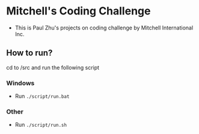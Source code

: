 # Mitchell's Coding Challenge
* This is Paul Zhu's projects on coding challenge by Mitchell International Inc.

## How to run?
cd to /src and run the following script
### Windows
* Run `./script/run.bat`
### Other
* Run `./script/run.sh`
